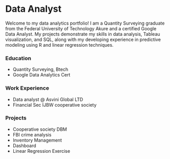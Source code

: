 # Data Analyst 

Welcome to my data analytics portfolio! I am a Quantity Surveying graduate from the Federal University of Technology Akure and a certified Google Data Analyst. My projects demonstrate my skills in data analysis, Tableau visualization, and SQL, along with my developing experience in predictive modeling using R and linear regression techniques.

### Education 
- Quantity Surveying, Btech
- Google Data Analytics Cert

### Work Experience
- Data analyst @ Asvini Global LTD 
- Financial Sec IJBW cooperative society 

### Projects
- Cooperative society DBM 
- FBI crime analysis
- Inventory Management
- Dashboard
- Linear Regression Exercise


